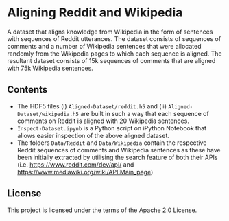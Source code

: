 # Aligning Reddit and Wikipedia
A dataset that aligns knowledge from Wikipedia in the form of sentences with sequences of Reddit utterances. The dataset consists of sequences of comments and a number of Wikipedia sentences that were allocated randomly from the Wikipedia pages to which each sequence is aligned. The resultant dataset consists of 15k sequences of comments that are aligned with 75k Wikipedia sentences.

## Contents
* The HDF5 files (i) `Aligned-Dataset/reddit.h5` and (ii) `Aligned-Dataset/wikipedia.h5` are built in such a way that each sequence of comments on Reddit is aligned with 20 Wikipedia sentences.
* `Inspect-Dataset.ipynb` is a Python script on iPython Notebook that allows easier inspection of the above aligned dataset.
* The folders `Data/Reddit` and `Data/Wikipedia` contain the respective Reddit sequences of comments and Wikipedia sentences as these have been initially extracted by utilising the search feature of both their APIs (i.e. https://www.reddit.com/dev/api/ and https://www.mediawiki.org/wiki/API:Main_page)

## License
This project is licensed under the terms of the Apache 2.0 License.
